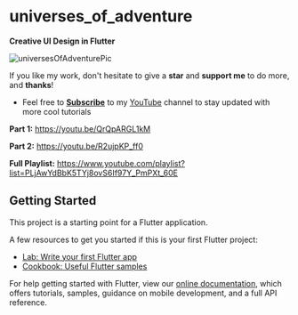 # universes_of_adventure

**Creative UI Design in Flutter**

![universesOfAdventurePic](https://user-images.githubusercontent.com/68671238/130307593-34eef647-b6bc-4c79-9d69-4fbba9927454.png)

If you like my work, don't hesitate to give a **star** and **support me** to do more, and **thanks**!

- Feel free to [**Subscribe**](https://www.youtube.com/channel/UC2PhG56Owj3JtKBug7zkBWw) to my [YouTube](https://www.youtube.com/channel/UC2PhG56Owj3JtKBug7zkBWw) channel to stay updated with more cool tutorials

**Part 1:** https://youtu.be/QrQpARGL1kM

**Part 2:** https://youtu.be/R2ujpKP_ff0

**Full Playlist:** https://www.youtube.com/playlist?list=PLjAwYdBbK5TYj8ovS6If97Y_PmPXt_60E


## Getting Started

This project is a starting point for a Flutter application.

A few resources to get you started if this is your first Flutter project:

- [Lab: Write your first Flutter app](https://flutter.dev/docs/get-started/codelab)
- [Cookbook: Useful Flutter samples](https://flutter.dev/docs/cookbook)

For help getting started with Flutter, view our
[online documentation](https://flutter.dev/docs), which offers tutorials,
samples, guidance on mobile development, and a full API reference.
